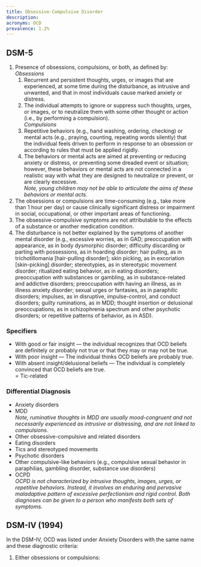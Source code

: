 ```yaml
---
title: Obsessive-Compulsive Disorder
description: 
acronyms: OCD
prevalence: 1.2%
---
```



## DSM-5
1. Presence of obsessions, compulsions, or both, as defined by:  
<i>Obsessions</i>  
    1. Recurrent and persistent thoughts, urges, or images that are experienced, at some time during the disturbance, as intrusive and unwanted, and that in most individuals cause marked anxiety or distress.  
    2. The individual attempts to ignore or suppress such thoughts, urges, or images, or to neutralize them with some other thought or action (i.e., by performing a compulsion).  
<i>Compulsions</i>  
    1. Repetitive behaviors (e.g., hand washing, ordering, checking) or mental acts (e.g., praying, counting, repeating words silently) that the individual feels driven to perform in response to an obsession or according to rules that must be applied rigidly.  
    2. The behaviors or mental acts are aimed at preventing or reducing anxiety or distress, or preventing some dreaded event or situation; however, these behaviors or mental acts are not connected in a realistic way with what they are designed to neutralize or prevent, or are clearly excessive.  
    <i>Note, young children may not be able to articulate the aims of these behaviors or mental acts.</i>  
2. The obsessions or compulsions are time-consuming (e.g., take more than 1 hour per day) or cause clinically significant distress or impairment in social, occupational, or other important areas of functioning.  
3. The obsessive-compulsive symptoms are not attributable to the effects of a substance or another medication condition.  
4. The disturbance is not better explained by the symptoms of another mental disorder (e.g., excessive worries, as in GAD; preoccupation with appearance, as in body dysmorphic disorder; difficulty discarding or parting with possessions, as in hoarding disorder; hair pulling, as in trichotillomania [hair-pulling disorder]; skin picking, as in excoriation [skin-picking] disorder; stereotypies, as in stereotypic movement disorder; ritualized eating behavior, as in eating disorders; preoccupation with substances or gambling, as in substance-related and addictive disorders;
preoccupation with having an illness, as in illness anxiety disorder; sexual urges or fantasies, as in paraphilic disorders; impulses, as in disruptive, impulse-control, and conduct disorders; guilty ruminations, as in MDD; thought insertion or delusional preoccupations, as in schizophrenia spectrum and other psychotic disorders; or repetitive patterns of behavior, as in ASD).  

### Specifiers
- With good or fair insight — the individual recognizes that OCD beliefs are definitely or probably not true or that they may or may not be true.  
- With poor insight — The individual thinks OCD beliefs are probably true.  
- With absent insight/delusional beliefs — The individual is completely convinced that OCD beliefs are true.  
= Tic-related

### Differential Diagnosis
- Anxiety disorders  
- MDD  
<i>Note, ruminative thoughts in MDD are usually mood-congruent and not necessarily experienced as intrusive or distressing, and are not linked to compulsions.</i>  
- Other obsessive-compulsive and related disorders  
- Eating disorders  
- Tics and stereotyped movements  
- Psychotic disorders  
- Other compulsive-like behaviors (e.g., compulsive sexual behavior in paraphilias, gambling disorder, substance use disorders)  
- OCPD  
<i>OCPD is not characterized by intrusive thoughts, images, urges, or repetitive behaviors. Instead, it involves an enduring and pervasive maladaptive pattern of excessive perfectionism and rigid control. Both diagnoses can be given to a person who manifests both sets of symptoms.</i>

## DSM-IV (1994)
In the DSM-IV, OCD was listed under Anxiety Disorders with the same name and these diagnostic criteria:  
1. Either obsessions or compulsions:  
